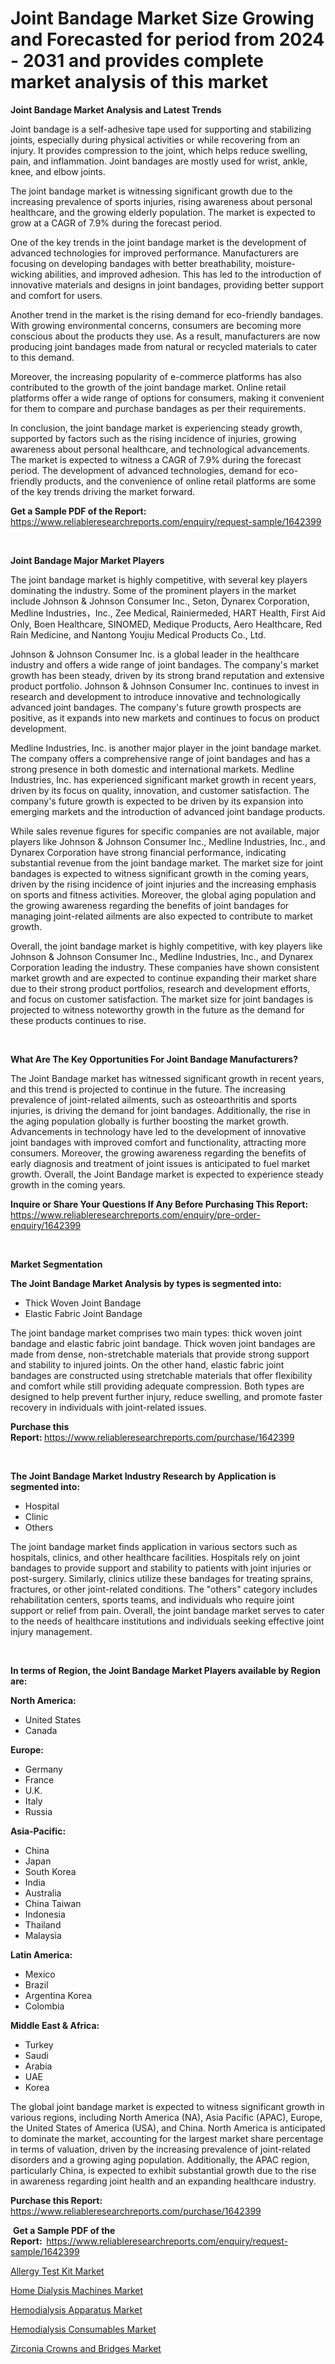 <p><h1>Joint Bandage Market Size Growing and Forecasted for period from 2024 - 2031 and provides complete market analysis of this market</h1></p><p><strong>Joint Bandage Market Analysis and Latest Trends</strong></p>
<p><p>Joint bandage is a self-adhesive tape used for supporting and stabilizing joints, especially during physical activities or while recovering from an injury. It provides compression to the joint, which helps reduce swelling, pain, and inflammation. Joint bandages are mostly used for wrist, ankle, knee, and elbow joints.</p><p>The joint bandage market is witnessing significant growth due to the increasing prevalence of sports injuries, rising awareness about personal healthcare, and the growing elderly population. The market is expected to grow at a CAGR of 7.9% during the forecast period.</p><p>One of the key trends in the joint bandage market is the development of advanced technologies for improved performance. Manufacturers are focusing on developing bandages with better breathability, moisture-wicking abilities, and improved adhesion. This has led to the introduction of innovative materials and designs in joint bandages, providing better support and comfort for users.</p><p>Another trend in the market is the rising demand for eco-friendly bandages. With growing environmental concerns, consumers are becoming more conscious about the products they use. As a result, manufacturers are now producing joint bandages made from natural or recycled materials to cater to this demand.</p><p>Moreover, the increasing popularity of e-commerce platforms has also contributed to the growth of the joint bandage market. Online retail platforms offer a wide range of options for consumers, making it convenient for them to compare and purchase bandages as per their requirements.</p><p>In conclusion, the joint bandage market is experiencing steady growth, supported by factors such as the rising incidence of injuries, growing awareness about personal healthcare, and technological advancements. The market is expected to witness a CAGR of 7.9% during the forecast period. The development of advanced technologies, demand for eco-friendly products, and the convenience of online retail platforms are some of the key trends driving the market forward.</p></p>
<p><strong>Get a Sample PDF of the Report:&nbsp;</strong> <a href="https://www.reliableresearchreports.com/enquiry/request-sample/1642399">https://www.reliableresearchreports.com/enquiry/request-sample/1642399</a></p>
<p>&nbsp;</p>
<p><strong>Joint Bandage Major Market Players</strong></p>
<p><p>The joint bandage market is highly competitive, with several key players dominating the industry. Some of the prominent players in the market include Johnson & Johnson Consumer Inc., Seton, Dynarex Corporation, Medline Industries，Inc., Zee Medical, Rainiermeded, HART Health, First Aid Only, Boen Healthcare, SINOMED, Medique Products, Aero Healthcare, Red Rain Medicine, and Nantong Youjiu Medical Products Co., Ltd.</p><p>Johnson & Johnson Consumer Inc. is a global leader in the healthcare industry and offers a wide range of joint bandages. The company's market growth has been steady, driven by its strong brand reputation and extensive product portfolio. Johnson & Johnson Consumer Inc. continues to invest in research and development to introduce innovative and technologically advanced joint bandages. The company's future growth prospects are positive, as it expands into new markets and continues to focus on product development.</p><p>Medline Industries, Inc. is another major player in the joint bandage market. The company offers a comprehensive range of joint bandages and has a strong presence in both domestic and international markets. Medline Industries, Inc. has experienced significant market growth in recent years, driven by its focus on quality, innovation, and customer satisfaction. The company's future growth is expected to be driven by its expansion into emerging markets and the introduction of advanced joint bandage products.</p><p>While sales revenue figures for specific companies are not available, major players like Johnson & Johnson Consumer Inc., Medline Industries, Inc., and Dynarex Corporation have strong financial performance, indicating substantial revenue from the joint bandage market. The market size for joint bandages is expected to witness significant growth in the coming years, driven by the rising incidence of joint injuries and the increasing emphasis on sports and fitness activities. Moreover, the global aging population and the growing awareness regarding the benefits of joint bandages for managing joint-related ailments are also expected to contribute to market growth.</p><p>Overall, the joint bandage market is highly competitive, with key players like Johnson & Johnson Consumer Inc., Medline Industries, Inc., and Dynarex Corporation leading the industry. These companies have shown consistent market growth and are expected to continue expanding their market share due to their strong product portfolios, research and development efforts, and focus on customer satisfaction. The market size for joint bandages is projected to witness noteworthy growth in the future as the demand for these products continues to rise.</p></p>
<p>&nbsp;</p>
<p><strong>What Are The Key Opportunities For Joint Bandage Manufacturers?</strong></p>
<p><p>The Joint Bandage market has witnessed significant growth in recent years, and this trend is projected to continue in the future. The increasing prevalence of joint-related ailments, such as osteoarthritis and sports injuries, is driving the demand for joint bandages. Additionally, the rise in the aging population globally is further boosting the market growth. Advancements in technology have led to the development of innovative joint bandages with improved comfort and functionality, attracting more consumers. Moreover, the growing awareness regarding the benefits of early diagnosis and treatment of joint issues is anticipated to fuel market growth. Overall, the Joint Bandage market is expected to experience steady growth in the coming years.</p></p>
<p><strong>Inquire or Share Your Questions If Any Before Purchasing This Report:</strong> <a href="https://www.reliableresearchreports.com/enquiry/pre-order-enquiry/1642399">https://www.reliableresearchreports.com/enquiry/pre-order-enquiry/1642399</a></p>
<p>&nbsp;</p>
<p><strong>Market Segmentation</strong></p>
<p><strong>The Joint Bandage Market Analysis by types is segmented into:</strong></p>
<p><ul><li>Thick Woven Joint Bandage</li><li>Elastic Fabric Joint Bandage</li></ul></p>
<p><p>The joint bandage market comprises two main types: thick woven joint bandage and elastic fabric joint bandage. Thick woven joint bandages are made from dense, non-stretchable materials that provide strong support and stability to injured joints. On the other hand, elastic fabric joint bandages are constructed using stretchable materials that offer flexibility and comfort while still providing adequate compression. Both types are designed to help prevent further injury, reduce swelling, and promote faster recovery in individuals with joint-related issues.</p></p>
<p><strong>Purchase this Report:&nbsp;</strong><a href="https://www.reliableresearchreports.com/purchase/1642399">https://www.reliableresearchreports.com/purchase/1642399</a></p>
<p>&nbsp;</p>
<p><strong>The Joint Bandage Market Industry Research by Application is segmented into:</strong></p>
<p><ul><li>Hospital</li><li>Clinic</li><li>Others</li></ul></p>
<p><p>The joint bandage market finds application in various sectors such as hospitals, clinics, and other healthcare facilities. Hospitals rely on joint bandages to provide support and stability to patients with joint injuries or post-surgery. Similarly, clinics utilize these bandages for treating sprains, fractures, or other joint-related conditions. The "others" category includes rehabilitation centers, sports teams, and individuals who require joint support or relief from pain. Overall, the joint bandage market serves to cater to the needs of healthcare institutions and individuals seeking effective joint injury management.</p></p>
<p>&nbsp;</p>
<p><strong>In terms of Region, the Joint Bandage Market Players available by Region are:</strong></p>
<p>
    <p> <strong> North America: </strong>
        <ul>
            <li>United States</li>
            <li>Canada</li>
        </ul>
        </p> 
    <p> <strong> Europe: </strong>
        <ul>
            <li>Germany</li>
            <li>France</li>
            <li>U.K.</li>
            <li>Italy</li>
            <li>Russia</li>
        </ul>
        </p> 
    <p> <strong> Asia-Pacific: </strong>
        <ul>
            <li>China</li>
            <li>Japan</li>
            <li>South Korea</li>
            <li>India</li>
            <li>Australia</li>
            <li>China Taiwan</li>
            <li>Indonesia</li>
            <li>Thailand</li>
            <li>Malaysia</li>
        </ul>
        </p> 
    <p> <strong> Latin America: </strong>
        <ul>
            <li>Mexico</li>
            <li>Brazil</li>
            <li>Argentina Korea</li>
            <li>Colombia</li>
        </ul>
        </p> 
    <p> <strong> Middle East & Africa: </strong>
        <ul>
            <li>Turkey</li>
            <li>Saudi</li>
            <li>Arabia</li>
            <li>UAE</li>
            <li>Korea</li>
        </ul>
    </p>
    </p>
<p><p>The global joint bandage market is expected to witness significant growth in various regions, including North America (NA), Asia Pacific (APAC), Europe, the United States of America (USA), and China. North America is anticipated to dominate the market, accounting for the largest market share percentage in terms of valuation, driven by the increasing prevalence of joint-related disorders and a growing aging population. Additionally, the APAC region, particularly China, is expected to exhibit substantial growth due to the rise in awareness regarding joint health and an expanding healthcare industry.</p></p>
<p><strong>Purchase this Report: </strong><a href="https://www.reliableresearchreports.com/purchase/1642399">https://www.reliableresearchreports.com/purchase/1642399</a></p>
<p>&nbsp;<strong>Get a Sample PDF of the Report:&nbsp;&nbsp;</strong><a href="https://www.reliableresearchreports.com/enquiry/request-sample/1642399">https://www.reliableresearchreports.com/enquiry/request-sample/1642399</a></p>
<p><strong></strong></p>
<p><p><a href="https://github.com/rahu1503/Market-Research-Report-List-2/blob/main/allergy-test-kit-market.md">Allergy Test Kit Market</a></p><p><a href="https://github.com/gshchiplitsov/Market-Research-Report-List-2/blob/main/home-dialysis-machines-market.md">Home Dialysis Machines Market</a></p><p><a href="https://github.com/dzharov81/Market-Research-Report-List-2/blob/main/hemodialysis-apparatus-market.md">Hemodialysis Apparatus Market</a></p><p><a href="https://github.com/ambrozg/Market-Research-Report-List-2/blob/main/hemodialysis-consumables-market.md">Hemodialysis Consumables Market</a></p><p><a href="https://github.com/scarol104/Market-Research-Report-List-2/blob/main/zirconia-crowns-and-bridges-market.md">Zirconia Crowns and Bridges Market</a></p></p>
